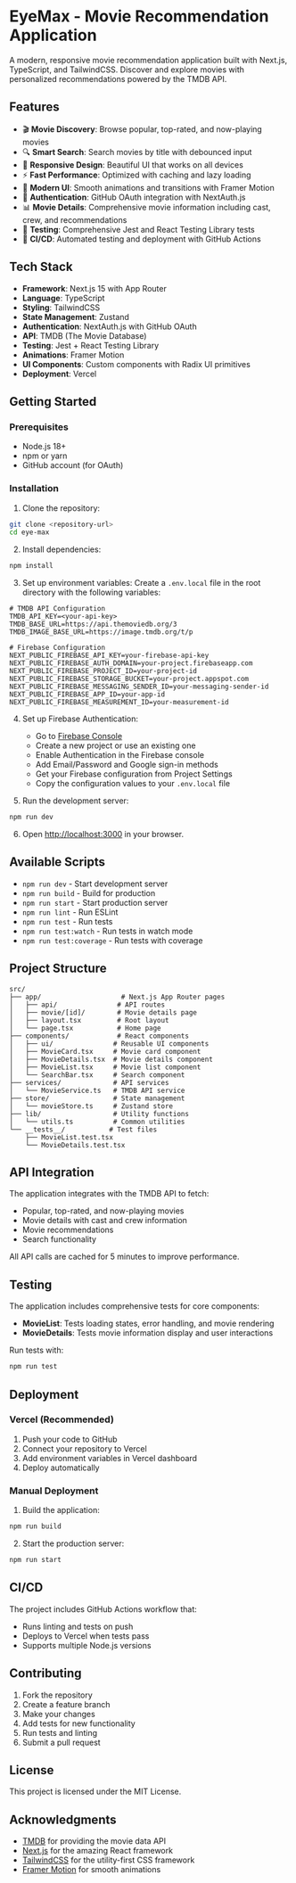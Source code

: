 
# EyeMax - Movie Recommendation Application

A modern, responsive movie recommendation application built with Next.js, TypeScript, and TailwindCSS. Discover and explore movies with personalized recommendations powered by the TMDB API.

## Features

- 🎬 **Movie Discovery**: Browse popular, top-rated, and now-playing movies
- 🔍 **Smart Search**: Search movies by title with debounced input
- 📱 **Responsive Design**: Beautiful UI that works on all devices
- ⚡ **Fast Performance**: Optimized with caching and lazy loading
- 🎨 **Modern UI**: Smooth animations and transitions with Framer Motion
- 🔐 **Authentication**: GitHub OAuth integration with NextAuth.js
- 📊 **Movie Details**: Comprehensive movie information including cast, crew, and recommendations
- 🧪 **Testing**: Comprehensive Jest and React Testing Library tests
- 🚀 **CI/CD**: Automated testing and deployment with GitHub Actions

## Tech Stack

- **Framework**: Next.js 15 with App Router
- **Language**: TypeScript
- **Styling**: TailwindCSS
- **State Management**: Zustand
- **Authentication**: NextAuth.js with GitHub OAuth
- **API**: TMDB (The Movie Database)
- **Testing**: Jest + React Testing Library
- **Animations**: Framer Motion
- **UI Components**: Custom components with Radix UI primitives
- **Deployment**: Vercel

## Getting Started

### Prerequisites

- Node.js 18+ 
- npm or yarn
- GitHub account (for OAuth)

### Installation

1. Clone the repository:
```bash
git clone <repository-url>
cd eye-max
```

2. Install dependencies:
```bash
npm install
```

3. Set up environment variables:
Create a `.env.local` file in the root directory with the following variables:

```env
# TMDB API Configuration
TMDB_API_KEY=<your-api-key>
TMDB_BASE_URL=https://api.themoviedb.org/3
TMDB_IMAGE_BASE_URL=https://image.tmdb.org/t/p

# Firebase Configuration
NEXT_PUBLIC_FIREBASE_API_KEY=your-firebase-api-key
NEXT_PUBLIC_FIREBASE_AUTH_DOMAIN=your-project.firebaseapp.com
NEXT_PUBLIC_FIREBASE_PROJECT_ID=your-project-id
NEXT_PUBLIC_FIREBASE_STORAGE_BUCKET=your-project.appspot.com
NEXT_PUBLIC_FIREBASE_MESSAGING_SENDER_ID=your-messaging-sender-id
NEXT_PUBLIC_FIREBASE_APP_ID=your-app-id
NEXT_PUBLIC_FIREBASE_MEASUREMENT_ID=your-measurement-id
```

4. Set up Firebase Authentication:
   - Go to [Firebase Console](https://console.firebase.google.com/)
   - Create a new project or use an existing one
   - Enable Authentication in the Firebase console
   - Add Email/Password and Google sign-in methods
   - Get your Firebase configuration from Project Settings
   - Copy the configuration values to your `.env.local` file

5. Run the development server:
```bash
npm run dev
```

6. Open [http://localhost:3000](http://localhost:3000) in your browser.

## Available Scripts

- `npm run dev` - Start development server
- `npm run build` - Build for production
- `npm run start` - Start production server
- `npm run lint` - Run ESLint
- `npm run test` - Run tests
- `npm run test:watch` - Run tests in watch mode
- `npm run test:coverage` - Run tests with coverage

## Project Structure

```
src/
├── app/                    # Next.js App Router pages
│   ├── api/               # API routes
│   ├── movie/[id]/        # Movie details page
│   ├── layout.tsx         # Root layout
│   └── page.tsx           # Home page
├── components/            # React components
│   ├── ui/               # Reusable UI components
│   ├── MovieCard.tsx     # Movie card component
│   ├── MovieDetails.tsx  # Movie details component
│   ├── MovieList.tsx     # Movie list component
│   └── SearchBar.tsx     # Search component
├── services/             # API services
│   └── MovieService.ts   # TMDB API service
├── store/                # State management
│   └── movieStore.ts     # Zustand store
├── lib/                  # Utility functions
│   └── utils.ts          # Common utilities
└── __tests__/           # Test files
    ├── MovieList.test.tsx
    └── MovieDetails.test.tsx
```

## API Integration

The application integrates with the TMDB API to fetch:
- Popular, top-rated, and now-playing movies
- Movie details with cast and crew information
- Movie recommendations
- Search functionality

All API calls are cached for 5 minutes to improve performance.

## Testing

The application includes comprehensive tests for core components:

- **MovieList**: Tests loading states, error handling, and movie rendering
- **MovieDetails**: Tests movie information display and user interactions

Run tests with:
```bash
npm run test
```

## Deployment

### Vercel (Recommended)

1. Push your code to GitHub
2. Connect your repository to Vercel
3. Add environment variables in Vercel dashboard
4. Deploy automatically

### Manual Deployment

1. Build the application:
```bash
npm run build
```

2. Start the production server:
```bash
npm run start
```

## CI/CD

The project includes GitHub Actions workflow that:
- Runs linting and tests on push
- Deploys to Vercel when tests pass
- Supports multiple Node.js versions

## Contributing

1. Fork the repository
2. Create a feature branch
3. Make your changes
4. Add tests for new functionality
5. Run tests and linting
6. Submit a pull request

## License

This project is licensed under the MIT License.

## Acknowledgments

- [TMDB](https://www.themoviedb.org/) for providing the movie data API
- [Next.js](https://nextjs.org/) for the amazing React framework
- [TailwindCSS](https://tailwindcss.com/) for the utility-first CSS framework
- [Framer Motion](https://www.framer.com/motion/) for smooth animations
